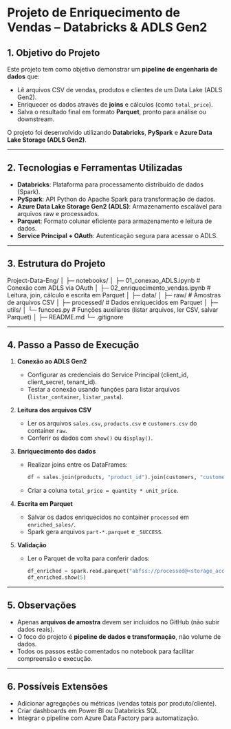 # Projeto de Enriquecimento de Vendas – Databricks & ADLS Gen2

## 1. Objetivo do Projeto
Este projeto tem como objetivo demonstrar um **pipeline de engenharia de dados** que:
- Lê arquivos CSV de vendas, produtos e clientes de um Data Lake (ADLS Gen2).
- Enriquecer os dados através de **joins** e cálculos (como `total_price`).
- Salva o resultado final em formato **Parquet**, pronto para análise ou downstream.

O projeto foi desenvolvido utilizando **Databricks**, **PySpark** e **Azure Data Lake Storage (ADLS Gen2)**.

---

## 2. Tecnologias e Ferramentas Utilizadas
- **Databricks**: Plataforma para processamento distribuído de dados (Spark).  
- **PySpark**: API Python do Apache Spark para transformação de dados.  
- **Azure Data Lake Storage Gen2 (ADLS)**: Armazenamento escalável para arquivos raw e processados.  
- **Parquet**: Formato colunar eficiente para armazenamento e leitura de dados.  
- **Service Principal + OAuth**: Autenticação segura para acessar o ADLS.

---

## 3. Estrutura do Projeto
Project-Data-Eng/
│
├─ notebooks/
│ ├─ 01_conexao_ADLS.ipynb # Conexão com ADLS via OAuth
│ ├─ 02_enriquecimento_vendas.ipynb # Leitura, join, cálculo e escrita em Parquet
│
├─ data/
│ ├─ raw/ # Amostras de arquivos CSV
│ ├─ processed/ # Dados enriquecidos em Parquet
│
├─ utils/
│ └─ funcoes.py # Funções auxiliares (listar arquivos, ler CSV, salvar Parquet)
│
├─ README.md
└─ .gitignore


---

## 4. Passo a Passo de Execução
1. **Conexão ao ADLS Gen2**
    - Configurar as credenciais do Service Principal (client_id, client_secret, tenant_id).  
    - Testar a conexão usando funções para listar arquivos (`listar_container`, `listar_pasta`).

2. **Leitura dos arquivos CSV**
    - Ler os arquivos `sales.csv`, `products.csv` e `customers.csv` do container `raw`.  
    - Conferir os dados com `show()` ou `display()`.

3. **Enriquecimento dos dados**
    - Realizar joins entre os DataFrames:
      ```python
      df = sales.join(products, "product_id").join(customers, "customer_id")
      ```
    - Criar a coluna `total_price = quantity * unit_price`.

4. **Escrita em Parquet**
    - Salvar os dados enriquecidos no container `processed` em `enriched_sales/`.  
    - Spark gera arquivos `part-*.parquet` e `_SUCCESS`.

5. **Validação**
    - Ler o Parquet de volta para conferir dados:
      ```python
      df_enriched = spark.read.parquet("abfss://processed@<storage_account>.dfs.core.windows.net/enriched_sales/")
      df_enriched.show(5)
      ```

---

## 5. Observações
- Apenas **arquivos de amostra** devem ser incluídos no GitHub (não subir dados reais).  
- O foco do projeto é **pipeline de dados e transformação**, não volume de dados.  
- Todos os passos estão comentados no notebook para facilitar compreensão e execução.  

---

## 6. Possíveis Extensões
- Adicionar agregações ou métricas (vendas totais por produto/cliente).  
- Criar dashboards em Power BI ou Databricks SQL.  
- Integrar o pipeline com Azure Data Factory para automatização.
